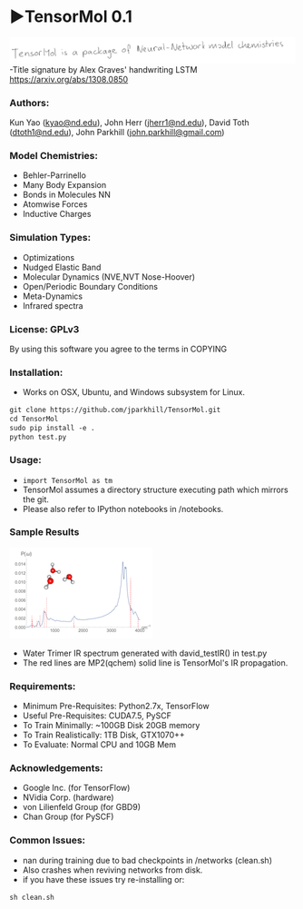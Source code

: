 # &#9658;TensorMol 0.1
![](newtitle.png)
-Title signature by Alex Graves' handwriting LSTM https://arxiv.org/abs/1308.0850

### Authors:
 Kun Yao (kyao@nd.edu), John Herr (jherr1@nd.edu),
 David Toth (dtoth1@nd.edu), John Parkhill (john.parkhill@gmail.com)

### Model Chemistries:
 - Behler-Parrinello
 - Many Body Expansion
 - Bonds in Molecules NN
 - Atomwise Forces
 - Inductive Charges

### Simulation Types:
 - Optimizations
 - Nudged Elastic Band
 - Molecular Dynamics (NVE,NVT Nose-Hoover)
 - Open/Periodic Boundary Conditions
 - Meta-Dynamics
 - Infrared spectra

### License: GPLv3
By using this software you agree to the terms in COPYING

### Installation:
 - Works on OSX, Ubuntu, and Windows subsystem for Linux.
```
git clone https://github.com/jparkhill/TensorMol.git
cd TensorMol
sudo pip install -e .
python test.py
```

### Usage:
 - ```import TensorMol as tm```
 - TensorMol assumes a directory structure executing path which mirrors the git.
 - Please also refer to IPython notebooks in /notebooks.

### Sample Results
![](water.png)

- Water Trimer IR spectrum generated with david_testIR() in test.py
- The red lines are MP2(qchem) solid line is TensorMol's IR propagation.

### Requirements:
- Minimum Pre-Requisites: Python2.7x, TensorFlow
- Useful Pre-Requisites: CUDA7.5, PySCF
- To Train Minimally: ~100GB Disk 20GB memory
- To Train Realistically: 1TB Disk, GTX1070++
- To Evaluate: Normal CPU and 10GB Mem

### Acknowledgements:
 - Google Inc. (for TensorFlow)
 - NVidia Corp. (hardware)
 - von Lilienfeld Group (for GBD9)
 - Chan Group (for PySCF)

### Common Issues:
- nan during training due to bad checkpoints in /networks (clean.sh)
- Also crashes when reviving networks from disk.
- if you have these issues try re-installing or:

```
sh clean.sh
```
